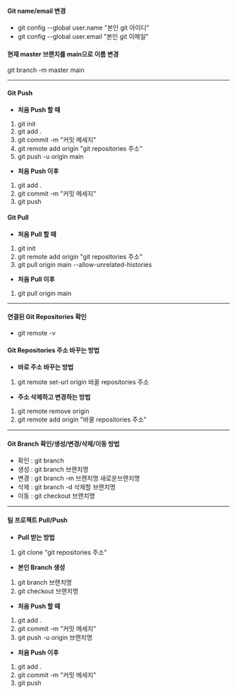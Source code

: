 #### Git name/email 변경
- git config --global user.name "본인 git 아이디"
- git config --global user.email "본인 git 이메일"

#### 현재 master 브랜치를 main으로 이름 변경
git branch -m master main

***

#### Git Push
-  **처음 Push 할 때**
1. git init
2. git add .
3. git commit -m "커밋 메세지"
4. git remote add origin "git repositories 주소"
5. git push -u origin main

- **처음 Push 이후**
1. git add .
2. git commit -m "커밋 메세지"
3. git push

#### Git Pull
- **처음 Pull 할 때**
1. git init
2. git remote add origin "git repositories 주소"
3. git pull origin main --allow-unrelated-histories

- **처음 Pull 이후**
1. git pull origin main

***

#### 연결된 Git Repositories 확인
- git remote -v

#### Git Repositories 주소 바꾸는 방법
- **바로 주소 바꾸는 방법**
1. git remote set-url origin 바꿀 repositories 주소

- **주소 삭제하고 변경하는 방법**
1. git remote remove origin
2. git remote add origin "바꿀 repositories 주소"

***

#### Git Branch 확인/생성/변경/삭제/이동 방법
- 확인 : git branch
- 생성 : git branch 브랜치명
- 변경 : git branch -m 브랜치명 새로운브랜치명
- 삭제 : git branch -d 삭제할 브랜치명
- 이동 : git checkout 브랜치명

***

#### 팀 프로젝트 Pull/Push
- **Pull 받는 방법**
1. git clone "git repositories 주소"

- **본인 Branch 생성**
1. git branch 브랜치명
2. git checkout 브랜치명

- **처음 Push 할 때**
1. git add .
2. git commit -m "커밋 메세지"
3. git push -u origin 브랜치명

- **처음 Push 이후**
1. git add .
2. git commit -m "커밋 메세지"
3. git push
